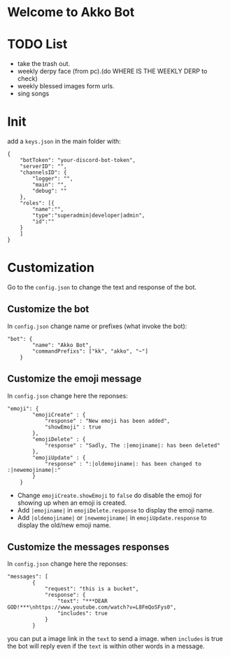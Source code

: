 # Welcome to Akko Bot

# TODO List

- take the trash out.
- weekly derpy face (from pc).(do WHERE IS THE WEEKLY DERP to check)
- weekly blessed images form urls.
- sing songs

# Init

add a `keys.json` in the main folder with:

```
{
    "botToken": "your-discord-bot-token",
    "serverID": "",
    "channelsID": {
        "logger": "",
        "main": "",
        "debug": ""
    },
    "roles": [{
        "name":"",
        "type":"superadmin|developer|admin",
        "id":""
    }
    ]
}
```

# Customization

Go to the `config.json` to change the text and response of the bot.

## Customize the bot

In `config.json` change name or prefixes (what invoke the bot):
```
"bot": {
        "name": "Akko Bot",
        "commandPrefixs": ["kk", "akko", "~"]
    }
```



## Customize the emoji message

In `config.json` change here the reponses:

```
"emoji": {
        "emojiCreate" : {
            "response" : "New emoji has been added",
            "showEmoji" : true
        },
        "emojiDelete" : {
            "response" : "Sadly, The :|emojiname|: has been deleted"
        },
        "emojiUpdate" : {
            "response" : ":|oldemojiname|: has been changed to :|newemojiname|:"
        }
    }
```

- Change `emojiCreate.showEmoji` to `false` do disable the emoji for showing up when an emoji is created.
- Add `|emojiname|` in `emojiDelete.response` to display the emoji name.
- Add `|oldemojiname|` or `|newemojiname|` in `emojiUpdate.response` to display the old/new emoji name.



## Customize the messages responses

In `config.json` change here the reponses:

```
"messages": [
        {
            "request": "this is a bucket",
            "response": {
                "text": "***DEAR GOD!***\nhttps://www.youtube.com/watch?v=L8FmQoSFys0",
                "includes": true
            }
        }
```
you can put a image link in the `text` to send a image.
when `includes` is true the bot will reply even if the `text` is within other words in a message. 
